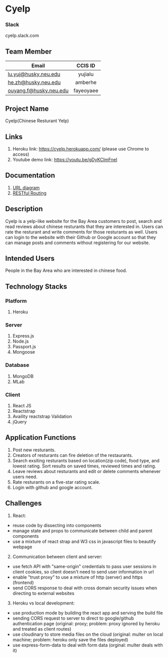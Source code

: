 # Cyelp
### Slack
cyelp.slack.com

## Team Member

| Email                    | CCIS ID       |
| -------------------------|:-------------:|
| lu.yuj@husky.neu.edu     | yujialu       |
| he.zh@husky.neu.edu      | amberhe       |
| ouyang.f@husky.neu.edu   | fayeoyaee     |

## Project Name
Cyelp(Chinese Resturant Yelp) 

## Links
1. Heroku link: https://cyelp.herokuapp.com/ (please use Chrome to access)
2. Youtube demo link: https://youtu.be/gDyKCImFneI

## Documentation
1. [URL diagram](https://drive.google.com/file/d/1dACySKbPXIwAe0M6piYnkQ7dECkR_sRc/view?usp=sharing)
2. [RESTful Routing](https://docs.google.com/spreadsheets/d/1q1rLYEOoPYDXK2NWAR92IBXi7gIQJ4GXA5B2fWfZTDc/edit#gid=1490315922)

## Description
Cyelp is a yelp-like website for the Bay Area customers to post, search and read reviews about chinese resturants that they are interested in. Users can rate the resturant and write comments for those resturants as well. Users can login to the website with their Github or Google account so that they can manage posts and comments without registering for our website.

## Intended Users
People in the Bay Area who are interested in chinese food.

## Technology Stacks
### Platform
1. Heroku

### Server
1. Express.js
2. Node.js
3. Passport.js
4. Mongoose

### Database
1. MongoDB
2. MLab

### Client
1. React JS
2. Reactstrap
3. Availity reactstrap Validation
4. jQuery

## Application Functions
1. Post new resturants.
2. Creators of resturants can fire deletion of the restaurants.
3. Search exsiting resturants based on location(zip code), food type, and lowest rating. Sort results on saved times, reviewed times and rating.
4. Leave reviews about resturants and edit or delete comments whenever users need.
5. Rate resturants on a five-star rating scale.
6. Login with github and google account.

## Challenges
1. React: 
* reuse code by dissecting into components 
* manage state and props to communicate between child and parent components
* use a mixture of react strap and W3 css in javascript files to beautify webpage 
2. Communication between client and server: 
* use fetch API with "same-origin" credentials to pass user sessions in client cookies, so client doesn't need to send user information in url
* enable "trust proxy" to use a mixture of http (server) and https (frontend) 
* send CORS response to deal with cross domain security issues when directing to external websites
3. Heroku vs local development:
* use production mode by building the react app and serving the build file
* sending CORS request to server to direct to google/github authentication page (original: proxy; problem: proxy ignored by heroku and treated as client routes)
* use cloudinary to store media files on the cloud (original: multer on local machine; problem: heroku only save the files deployed) 
* use express-form-data to deal with form data (orginal: multer deals with it)
